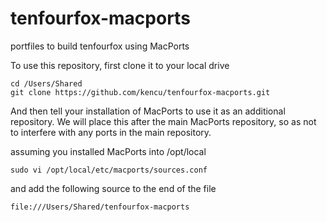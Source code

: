 # tenfourfox-macports
portfiles to build tenfourfox using MacPorts

To use this repository, first clone it to your local drive
```
cd /Users/Shared
git clone https://github.com/kencu/tenfourfox-macports.git
```
And then tell your installation of MacPorts to use it as an additional repository. We will place this after the main MacPorts repository, so as not to interfere with any ports in the main repository.

assuming you installed MacPorts into /opt/local

```
sudo vi /opt/local/etc/macports/sources.conf
```
and add the following source to the end of the file
```
file:///Users/Shared/tenfourfox-macports
```
